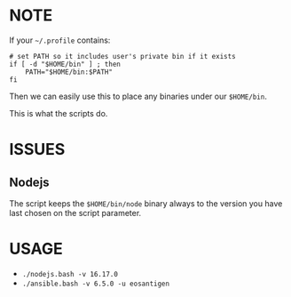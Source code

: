 # NOTE

If your `~/.profile` contains:

```
# set PATH so it includes user's private bin if it exists
if [ -d "$HOME/bin" ] ; then
    PATH="$HOME/bin:$PATH"
fi
```

Then we can easily use this to place any binaries under our `$HOME/bin`.

This is what the scripts do.


# ISSUES

## Nodejs

The script keeps the `$HOME/bin/node` binary always to the version you have last chosen on the script parameter.

# USAGE

- `./nodejs.bash -v 16.17.0`
- `./ansible.bash -v 6.5.0 -u eosantigen`

